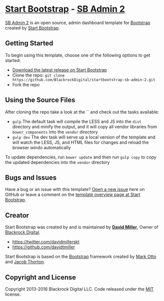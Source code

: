 # [Start Bootstrap](http://startbootstrap.com/) - [SB Admin 2](http://startbootstrap.com/template-overviews/sb-admin-2/)

[SB Admin 2](http://startbootstrap.com/template-overviews/sb-admin-2/) is an open source, admin dashboard template for [Bootstrap](http://getbootstrap.com/) created by [Start Bootstrap](http://startbootstrap.com/).

## Getting Started

To begin using this template, choose one of the following options to get started:
* [Download the latest release on Start Bootstrap](http://startbootstrap.com/template-overviews/sb-admin-2/)
* Clone the repo: `git clone https://github.com/BlackrockDigital/startbootstrap-sb-admin-2.git`
* Fork the repo

## Using the Source Files

After cloning the repo take a look at the `` and check out the tasks available:
* `gulp` The default task will compile the LESS and JS into the `dist` directory and minify the output, and it will copy all vendor libraries from `bower_components` into the `vendor` directory
* `gulp dev` The dev task will serve up a local version of the template and will watch the LESS, JS, and HTML files for changes and reload the browser windo automatically

To update dependencies, run `bower update` and then run `gulp copy` to copy the updated dependencies into the `vendor` directory

## Bugs and Issues

Have a bug or an issue with this template? [Open a new issue](https://github.com/BlackrockDigital/startbootstrap-sb-admin-2/issues) here on GitHub or leave a comment on the [template overview page at Start Bootstrap](http://startbootstrap.com/template-overviews/sb-admin-2/).

## Creator

Start Bootstrap was created by and is maintained by **[David Miller](http://davidmiller.io/)**, Owner of [Blackrock Digital](http://blackrockdigital.io/).

* https://twitter.com/davidmillerskt
* https://github.com/davidtmiller

Start Bootstrap is based on the [Bootstrap](http://getbootstrap.com/) framework created by [Mark Otto](https://twitter.com/mdo) and [Jacob Thorton](https://twitter.com/fat).

## Copyright and License

Copyright 2013-2016 Blackrock Digital LLC. Code released under the [MIT](https://github.com/BlackrockDigital/startbootstrap-sb-admin-2/blob/gh-pages/LICENSE) license.